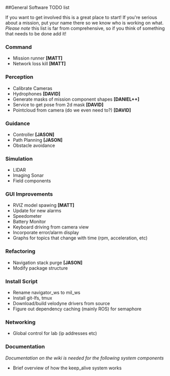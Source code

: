 ##General Software TODO list

If you want to get involved this is a great place to start! If you're serious about a mission, put your name there so we know who is working on what. _Please note_ this list is far from comprehensive, so if you think of something that needs to be done add it!

### Command
* Mission runner __[MATT]__
* Network loss kill __[MATT]__

### Perception
* Calibrate Cameras
* Hydrophones __[DAVID]__
* Generate masks of mission component shapes __[DANIEL++]__
* Service to get pose from 2d mask __[DAVID]__
* Pointcloud from camera (do we even need to?) __[DAVID]__

### Guidance
* Controller __[JASON]__
* Path Planning __[JASON]__
* Obstacle avoidance

### Simulation
* LIDAR
* Imaging Sonar
* Field components

### GUI Improvements
* RVIZ model spawing __[MATT]__
* Update for new alarms
* Speedometer
* Battery Monitor
* Keyboard driving from camera view
* Incorporate error/alarm display
* Graphs for topics that change with time (rpm, acceleration, etc)

### Refactoring
* Navigation stack purge __[JASON]__
* Modify package structure

### Install Script
* Rename navigator_ws to mil_ws
* Install git-lfs, tmux
* Download/build velodyne drivers from source
* Figure out dependency caching (mainly ROS) for semaphore

### Networking
* Global control for lab (ip addresses etc)

### Documentation
_Documentation on the wiki is needed for the following system components_
* Brief overview of how the keep_alive system works